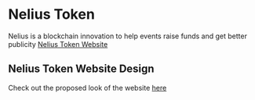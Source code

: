 # Nelius Token
Nelius is a blockchain innovation to help events raise funds and get better publicity
[Nelius Token Website](https://neliustoken.vercel.app/)

## Nelius Token Website Design
Check out the proposed look of the website [here](https://www.figma.com/design/wRWWohY0ffbOoe0gt8tb4w/Nelius?t=yKvf23oLntvWOdRj-0)
